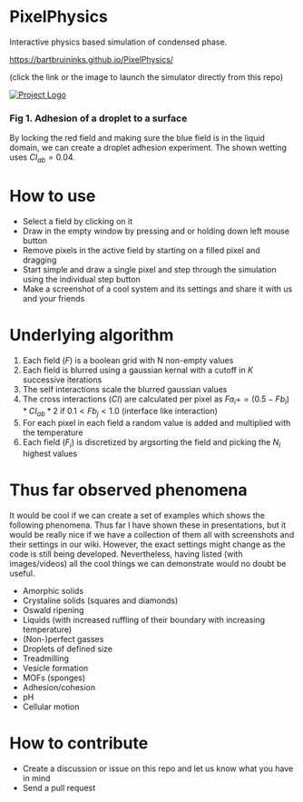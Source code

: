 # PixelPhysics
Interactive physics based simulation of condensed phase.

https://bartbruininks.github.io/PixelPhysics/

(click the link or the image to launch the simulator directly from this repo)

[![Project Logo](https://github.com/user-attachments/assets/10abd92d-63a8-4f1d-9076-e662b298edf0)](https://bartbruininks.github.io/PixelPhysics/)
### Fig 1. Adhesion of a droplet to a surface
By locking the red field and making sure the blue field is in the liquid domain, we can create a droplet adhesion experiment. The shown wetting uses $CI_{ab} = 0.04$.


# How to use
- Select a field by clicking on it
- Draw in the empty window by pressing and or holding down left mouse button
- Remove pixels in the active field by starting on a filled pixel and dragging
- Start simple and draw a single pixel and step through the simulation using the individual step button
- Make a screenshot of a cool system and its settings and share it with us and your friends

# Underlying algorithm
1) Each field ($F$) is a boolean grid with N non-empty values
3) Each field is blurred using a gaussian kernal with a cutoff in $K$ successive iterations
4) The self interactions scale the blurred gaussian values
5) The cross interactions ($CI$) are calculated per pixel as $Fa_i += (0.5 - Fb_i) * CI_{ab} * 2$ if $0.1 < Fb_j < 1.0$ (interface like interaction)
6) For each pixel in each field a random value is added and multiplied with the temperature
7) Each field ($F_i$) is discretized by argsorting the field and picking the $N_i$ highest values

# Thus far observed phenomena
It would be cool if we can create a set of examples which shows the following phenomena. Thus far I have shown these in presentations, but it would be really nice if we have a collection of them all with screenshots and their settings in our wiki. However, the exact settings might change as the code is still being developed. Nevertheless, having listed (with images/videos) all the cool things we can demonstrate would no doubt be useful.
- Amorphic solids
- Crystaline solids (squares and diamonds)
- Oswald ripening
- Liquids (with increased ruffling of their boundary with increasing temperature)
- (Non-)perfect gasses
- Droplets of defined size
- Treadmilling
- Vesicle formation
- MOFs (sponges)
- Adhesion/cohesion
- pH
- Cellular motion

# How to contribute
- Create a discussion or issue on this repo and let us know what you have in mind
- Send a pull request
